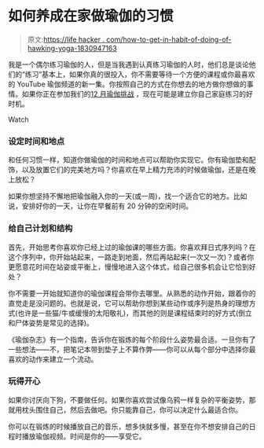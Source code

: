 # 如何养成在家做瑜伽的习惯

> 原文:[https://life hacker . com/how-to-get-in-habit-of-doing-of-hawking-yoga-1830947163](https://lifehacker.com/how-to-get-into-the-habit-of-doing-yoga-at-home-1830947163)

我是一个偶尔练习瑜伽的人，但是当我遇到认真练习瑜伽的人时，他们总是谈论他们的“练习”基本上，如果你真的很投入，你不需要等待一个方便的课程或你最喜欢的 YouTube 瑜伽频道的新一集。你按照自己的方式在你想去的地方做你想做的事情。如果你正在参加我们的[12 月瑜伽挑战](https://lifehacker.com/decembers-fitness-challenge-is-yoga-1830827794) ，现在可能是建立你自己家庭练习的好时机。

Watch

### **设定时间和地点**

和任何习惯一样，知道你做瑜伽的时间和地点可以帮助你实现它。你有瑜伽垫和配饰，以及放置它们的完美地方吗？你喜欢在早上精力充沛的时候做瑜伽，还是在晚上放松？

如果你想坚持不懈地把瑜伽融入你的一天(或一周)，找一个适合它的地方。比如说，安排好你的一天，让你在早餐前有 20 分钟的空闲时间。

### 给自己计划和结构

首先，开始思考你喜欢你已经上过的瑜伽课的哪些方面。你喜欢拜日式序列吗？在这个序列中，你开始站起来，一路走到地面，然后再站起来(一次又一次)？或者你更愿意花时间在站姿或平衡上，慢慢地进入这个体式，给自己很多机会让它恰到好处？

你不需要一开始就知道你的瑜伽课程会带你去哪里。从熟悉的动作开始，跟着你的直觉走是没问题的。也就是说，它可以帮助你想到某些动作或序列是热身的理想方式(也许是一些猫/牛或缓慢的太阳敬礼)，而其他的则是课程结束时的好方式(倒立和尸体姿势是常见的选择)。

《瑜伽杂志》有一个指南，告诉你在锻炼的每个阶段什么姿势最合适。一旦你有了一些想法——不，把笔记本带到垫子上不算作弊——你可以从每个部分中选择你最喜欢的动作来建立一个流动。

### 玩得开心

如果你讨厌向下狗，不要做任何。如果你喜欢尝试像乌鸦一样复杂的平衡姿势，那就用枕头围住自己，然后去做吧。你只能靠自己，你可以决定什么最适合你。

你可以在锻炼的时候播放自己的音乐，想多快就多慢，甚至在你不想安排自己的日程时播放瑜伽视频。时间是你的——享受它。